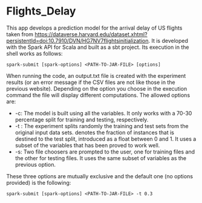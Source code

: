 # Flights_Delay

This app develops a prediction model for the arrival delay of US flights taken from https://dataverse.harvard.edu/dataset.xhtml?persistentId=doi:10.7910/DVN/HG7NV7flightsinitialization. It is developed with the Spark API for Scala and built as a sbt project. Its execution in the shell works as follows:
```
spark-submit [spark-options] <PATH-TO-JAR-FILE> [options]
```

When running the code, an output.txt file is created with the experiment results (or an error message if the CSV files are not like those in the previous website). Depending on the option you choose in the execution command the file will display different computations. The allowed options are:
- -c: The model is built using all the variables. It only works with a 70-30 percentage split for training and testing, respectively.
- -t <value>: The experiment splits randomly the training and test sets from the original input data sets. <value> denotes the fraction of instances that is destined to the test split, introduced as a float between 0 and 1. It uses a subset of the variables that has been proved to work well.
- -s: Two file choosers are prompted to the user, one for training files and the other for testing files. It uses the same subset of variables as the previous option.
  
These three options are mutually exclusive and the default one (no options provided) is the following:
```
spark-submit [spark-options] <PATH-TO-JAR-FILE> -t 0.3
```
